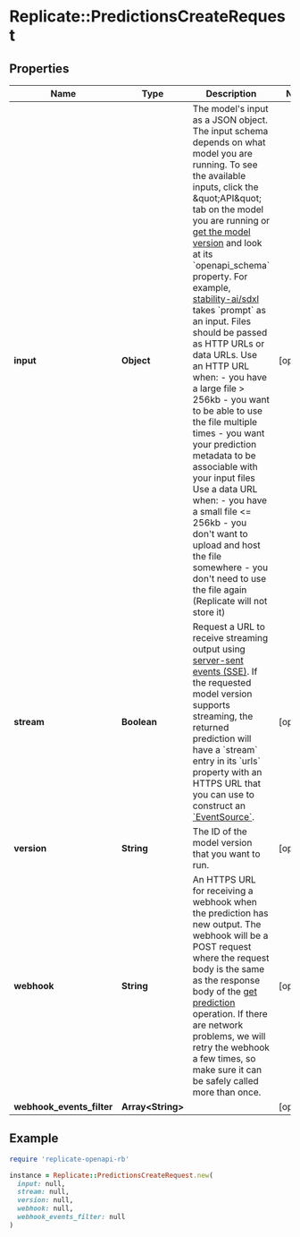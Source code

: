 # Replicate::PredictionsCreateRequest

## Properties

| Name | Type | Description | Notes |
| ---- | ---- | ----------- | ----- |
| **input** | **Object** | The model&#39;s input as a JSON object. The input schema depends on what model you are running. To see the available inputs, click the \&quot;API\&quot; tab on the model you are running or [get the model version](#models.versions.get) and look at its &#x60;openapi_schema&#x60; property. For example, [stability-ai/sdxl](https://replicate.com/stability-ai/sdxl) takes &#x60;prompt&#x60; as an input.  Files should be passed as HTTP URLs or data URLs.  Use an HTTP URL when:  - you have a large file &gt; 256kb - you want to be able to use the file multiple times - you want your prediction metadata to be associable with your input files  Use a data URL when:  - you have a small file &lt;&#x3D; 256kb - you don&#39;t want to upload and host the file somewhere - you don&#39;t need to use the file again (Replicate will not store it)  | [optional] |
| **stream** | **Boolean** | Request a URL to receive streaming output using [server-sent events (SSE)](https://developer.mozilla.org/en-US/docs/Web/API/Server-sent_events).  If the requested model version supports streaming, the returned prediction will have a &#x60;stream&#x60; entry in its &#x60;urls&#x60; property with an HTTPS URL that you can use to construct an [&#x60;EventSource&#x60;](https://developer.mozilla.org/en-US/docs/Web/API/EventSource).  | [optional] |
| **version** | **String** | The ID of the model version that you want to run. | [optional] |
| **webhook** | **String** | An HTTPS URL for receiving a webhook when the prediction has new output. The webhook will be a POST request where the request body is the same as the response body of the [get prediction](#predictions.get) operation. If there are network problems, we will retry the webhook a few times, so make sure it can be safely called more than once.  | [optional] |
| **webhook_events_filter** | **Array&lt;String&gt;** |  | [optional] |

## Example

```ruby
require 'replicate-openapi-rb'

instance = Replicate::PredictionsCreateRequest.new(
  input: null,
  stream: null,
  version: null,
  webhook: null,
  webhook_events_filter: null
)
```

